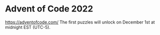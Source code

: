 # Advent of Code 2022

https://adventofcode.com/
The first puzzles will unlock on December 1st at midnight EST (UTC-5).
